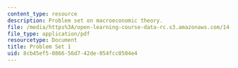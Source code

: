 ```yaml
---
content_type: resource
description: Problem set on macroeconomic theory.
file: /media/https%3A/open-learning-course-data-rc.s3.amazonaws.com/14-06-intermediate-macroeconomic-theory-spring-2003/8cb45ef5086656d742de054fcc0504e4_ps1.pdf
file_type: application/pdf
resourcetype: Document
title: Problem Set 1
uid: 8cb45ef5-0866-56d7-42de-054fcc0504e4
---
```

